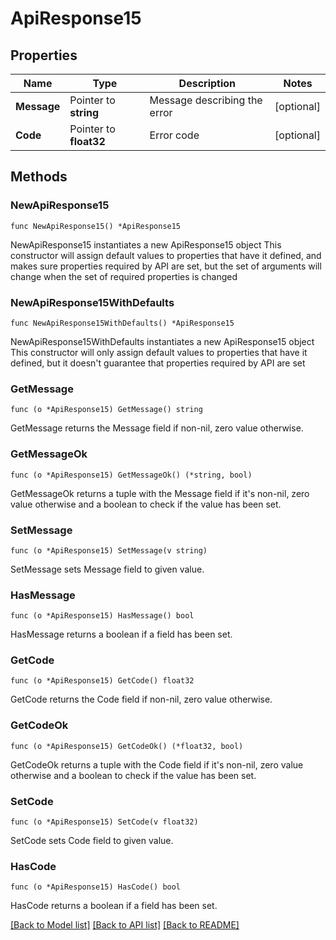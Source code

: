 # ApiResponse15

## Properties

Name | Type | Description | Notes
------------ | ------------- | ------------- | -------------
**Message** | Pointer to **string** | Message describing the error | [optional] 
**Code** | Pointer to **float32** | Error code | [optional] 

## Methods

### NewApiResponse15

`func NewApiResponse15() *ApiResponse15`

NewApiResponse15 instantiates a new ApiResponse15 object
This constructor will assign default values to properties that have it defined,
and makes sure properties required by API are set, but the set of arguments
will change when the set of required properties is changed

### NewApiResponse15WithDefaults

`func NewApiResponse15WithDefaults() *ApiResponse15`

NewApiResponse15WithDefaults instantiates a new ApiResponse15 object
This constructor will only assign default values to properties that have it defined,
but it doesn't guarantee that properties required by API are set

### GetMessage

`func (o *ApiResponse15) GetMessage() string`

GetMessage returns the Message field if non-nil, zero value otherwise.

### GetMessageOk

`func (o *ApiResponse15) GetMessageOk() (*string, bool)`

GetMessageOk returns a tuple with the Message field if it's non-nil, zero value otherwise
and a boolean to check if the value has been set.

### SetMessage

`func (o *ApiResponse15) SetMessage(v string)`

SetMessage sets Message field to given value.

### HasMessage

`func (o *ApiResponse15) HasMessage() bool`

HasMessage returns a boolean if a field has been set.

### GetCode

`func (o *ApiResponse15) GetCode() float32`

GetCode returns the Code field if non-nil, zero value otherwise.

### GetCodeOk

`func (o *ApiResponse15) GetCodeOk() (*float32, bool)`

GetCodeOk returns a tuple with the Code field if it's non-nil, zero value otherwise
and a boolean to check if the value has been set.

### SetCode

`func (o *ApiResponse15) SetCode(v float32)`

SetCode sets Code field to given value.

### HasCode

`func (o *ApiResponse15) HasCode() bool`

HasCode returns a boolean if a field has been set.


[[Back to Model list]](../README.md#documentation-for-models) [[Back to API list]](../README.md#documentation-for-api-endpoints) [[Back to README]](../README.md)


